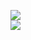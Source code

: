[![](https://img.shields.io/badge/Made%20With-Github%20Spray-lightgrey.svg?style=for-the-badge&logo=github)](https://github.com/Annihil/github-spray#26)  
[![](https://i.imgur.com/2DrTn0Z.gif)](https://github.com/Annihil/github-spray)